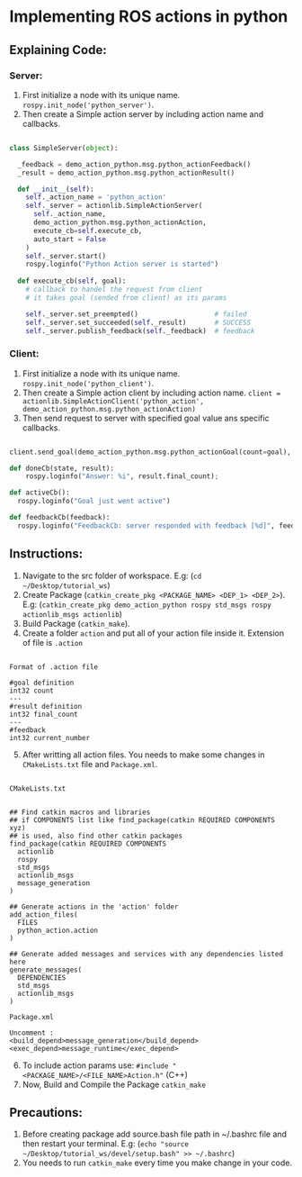 # Implementing ROS actions in python


## Explaining Code:

### Server:

1. First initialize a node with its unique name. `rospy.init_node('python_server')`.
2. Then create a Simple action server by including action name and callbacks.
```python

class SimpleServer(object):

  _feedback = demo_action_python.msg.python_actionFeedback()
  _result = demo_action_python.msg.python_actionResult()

  def __init__(self):
    self._action_name = 'python_action'
    self._server = actionlib.SimpleActionServer(
      self._action_name, 
      demo_action_python.msg.python_actionAction, 
      execute_cb=self.execute_cb, 
      auto_start = False
    )
    self._server.start()
    rospy.loginfo("Python Action server is started")
    
  def execute_cb(self, goal):
    # callback to handel the request from client
    # it takes goal (sended from client) as its params

    self._server.set_preempted()                   # failed
    self._server.set_succeeded(self._result)       # SUCCESS
    self._server.publish_feedback(self._feedback)  # feedback

```

### Client:
1. First initialize a node with its unique name. `rospy.init_node('python_client')`.
2. Then create a Simple action client by including action name. 
`client = actionlib.SimpleActionClient('python_action', demo_action_python.msg.python_actionAction)`
3. Then send request to server with specified goal value ans specific callbacks.

```python

client.send_goal(demo_action_python.msg.python_actionGoal(count=goal), doneCb, activeCb, feedbackCb)

def doneCb(state, result):
    rospy.loginfo("Answer: %i", result.final_count);

def activeCb():
  rospy.loginfo("Goal just went active")

def feedbackCb(feedback):
  rospy.loginfo("FeedbackCb: server responded with feedback [%d]", feedback.current_number);

```


## Instructions: 

1. Navigate to the src folder of workspace. E.g: (`cd ~/Desktop/tutorial_ws`) 
2. Create Package (`catkin_create_pkg <PACKAGE_NAME> <DEP_1> <DEP_2>`). E.g: (`catkin_create_pkg demo_action_python rospy std_msgs rospy actionlib_msgs actionlib`)
3. Build Package (`catkin_make`).
4. Create a folder `action` and put all of your action file inside it. Extension of file is `.action`

```

Format of .action file

#goal definition
int32 count
---
#result definition
int32 final_count
---
#feedback
int32 current_number

```

5. After writting all action files. You needs to make some changes in `CMakeLists.txt` file and `Package.xml`.

```

CMakeLists.txt


## Find catkin macros and libraries
## if COMPONENTS list like find_package(catkin REQUIRED COMPONENTS xyz)
## is used, also find other catkin packages
find_package(catkin REQUIRED COMPONENTS
  actionlib
  rospy
  std_msgs
  actionlib_msgs
  message_generation
)

## Generate actions in the 'action' folder
add_action_files(
  FILES
  python_action.action
)

## Generate added messages and services with any dependencies listed here
generate_messages(
  DEPENDENCIES
  std_msgs
  actionlib_msgs
)

Package.xml

Uncomment : 
<build_depend>message_generation</build_depend>
<exec_depend>message_runtime</exec_depend>

```

6. To include action params use: `#include "<PACKAGE_NAME>/<FILE_NAME>Action.h"` (C++)
7. Now, Build and Compile the Package `catkin_make`


## Precautions: 

1. Before creating package add source.bash file path in ~/.bashrc file and then restart your terminal. E.g: (`echo "source ~/Desktop/tutorial_ws/devel/setup.bash" >> ~/.bashrc`)
2. You needs to run `catkin_make` every time you make change in your code.
